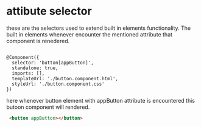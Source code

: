 # attibute selector
these are the selectors used to extend built in elements functionality. The built in elements whenever encounter the mentioned attribute that component is renedered.

```TS

@Component({
  selector: 'button[appButton]',
  standalone: true,
  imports: [],
  templateUrl: './button.component.html',
  styleUrl: './button.component.css'
})
```

here whenever button element with appButton attribute is encountered this butoon component will rendered.

```HTML
 <button appButton></button>
```
